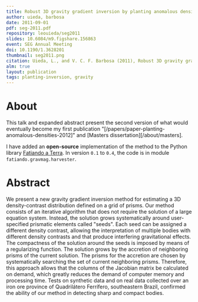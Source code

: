 ```yaml
---
title: Robust 3D gravity gradient inversion by planting anomalous densities
author: uieda, barbosa
date: 2011-09-01
pdf: seg-2011.pdf
repository: leouieda/seg2011
slides: 10.6084/m9.figshare.156863
event: SEG Annual Meeting
doi: 10.1190/1.3628201
thumbnail: seg2011.png
citation: Uieda, L., and V. C. F. Barbosa (2011), Robust 3D gravity gradient inversion by planting anomalous densities, SEG Technical Program Expanded Abstracts, vol. 30, pp. 820–824, doi:10.1190/1.3628201
alm: true
layout: publication
tags: planting-inversion, gravity
---
```


# About

<script async class="speakerdeck-embed"
data-id="a8d55a80f70540309b96eec709524e98" data-ratio="1.33159947984395"
src="//speakerdeck.com/assets/embed.js"></script>

This talk and expanded abstract present the second version of what would
eventually become my first publication
"[/papers/paper-planting-anomalous-densities-2012]" and
[Masters dissertation][/about/masters].

I have added an **open-source** implementation of the method to the Python
library [Fatiando a Terra](http://www.fatiando.org). In version `0.1` to `0.4`,
the code is in module `fatiando.gravmag.harvester`.

# Abstract

We present a new gravity gradient inversion method for estimating a 3D
density-contrast distribution defined on a grid of prisms. Our method consists
of an iterative algorithm that does not require the solution of a large
equation system. Instead, the solution grows systematically around
user-specified prismatic elements called "seeds". Each seed can be assigned a
different density contrast, allowing the interpretation of multiple bodies with
different density contrasts and that produce interfering gravitational effects.
The compactness of the solution around the seeds is imposed by means of a
regularizing function. The solution grows by the accretion of neighboring
prisms of the current solution. The prisms for the accretion are chosen by
systematically searching the set of current neighboring prisms. Therefore, this
approach allows that the columns of the Jacobian matrix be calculated on
demand, which greatly reduces the demand of computer memory and processing
time. Tests on synthetic data and on real data collected over an iron ore
province of Quadrilátero Ferrífero, southeastern Brazil, confirmed the ability
of our method in detecting sharp and compact bodies.
